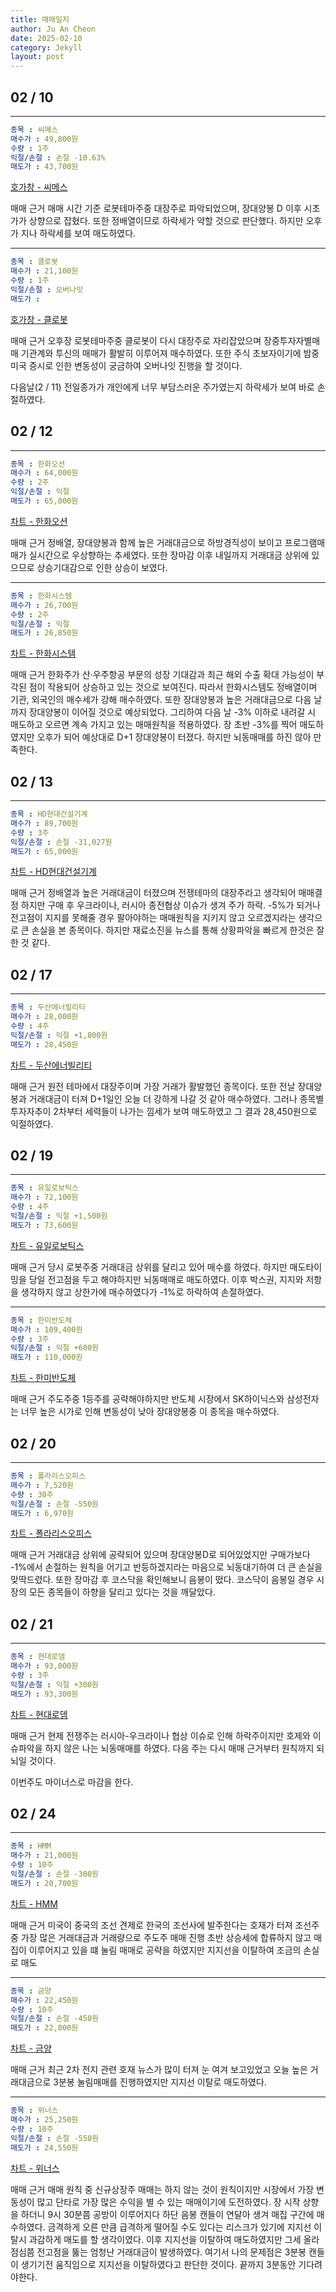 ```yaml
---
title: 매매일지
author: Ju An Cheon
date: 2025-02-10
category: Jekyll
layout: post
---
```

## 02 / 10
***
```yaml
종목 : 씨메스
매수가 : 49,800원
수량 : 1주
익절/손절 : 손절 -10.63%
매도가 : 43,700원
```
[호가창 - 씨메스](https://github.com/user-attachments/assets/58db99c5-9e6b-4377-bb96-245d0382d559)

매매 근거
매매 시간 기준 로봇테마주중 대장주로 파악되었으며, 장대양봉 D 이후 시초가가 상향으로 잡혔다.
또한 정배열이므로 하락세가 약할 것으로 판단했다. 하지만 오후가 지나 하락세를 보여 매도하였다.

***
```yaml
종목 : 클로봇
매수가 : 21,100원
수량 : 1주
익절/손절 : 오버나잇
매도가 : 
```
[호가창 - 클로봇](https://github.com/user-attachments/assets/1319d65e-9759-45d2-b010-443c8c157273)

매매 근거
오후장 로봇테마주중 클로봇이 다시 대장주로 자리잡았으며 장중투자자별매매 기관계와 투신의 매매가
활발히 이루어져 매수하였다. 또한 주식 초보자이기에 밤중 미국 증시로 인한 변동성이 궁금하여 
오버나잇 진행을 할 것이다.

다음날(2 / 11) 전일종가가 개인에게 너무 부담스러운 주가였는지 하락세가 보여 바로 손절하였다.

## 02 / 12
***
```yaml
종목 : 한화오션
매수가 : 64,000원
수량 : 2주
익절/손절 : 익절
매도가 : 65,000원
```
[차트 - 한화오션](https://github.com/user-attachments/assets/5a014e1b-d8cc-4a04-afd3-769058c6469a)

매매 근거
정배열, 장대양봉과 함께 높은 거래대금으로 하방경직성이 보이고 프로그램매매가 실시간으로 우상향하는
추세였다. 또한 장마감 이후 내일까지 거래대금 상위에 있으므로 상승기대감으로 인한 상승이 보였다.

***
```yaml
종목 : 한화시스템
매수가 : 26,700원
수량 : 2주
익절/손절 : 익절
매도가 : 26,850원
```

[차트 - 한화시스템](https://github.com/user-attachments/assets/dfc64334-31f1-434f-ab5a-28f5762ccc53)

매매 근거
한화주가 산·우주항공 부문의 성장 기대감과 최근 해외 수출 확대 가능성이 부각된 점이 작용되어 상승하고 있는
것으로 보여진다. 따라서 한화시스템도 정배열이며 기관, 외국인의 매수세가 강해 매수하였다.
또한 장대양봉과 높은 거래대금으로 다음 날 까지 장대양봉이 이어질 것으로 예상되었다. 그리하여 다음 날 -3% 이하로
내려갈 시 매도하고 오르면 계속 가지고 있는 매매원칙을 적용하였다. 장 초반 -3%를 찍어 매도하였지만 오후가 되어
예상대로 D+1 장대양봉이 터졌다. 하지만 뇌동매매를 하진 않아 만족한다.

## 02 / 13
***
```yaml
종목 : HD현대건설기계
매수가 : 89,700원
수량 : 3주
익절/손절 : 손절 -31,027원
매도가 : 65,000원
```

[차트 - HD현대건설기계](https://github.com/user-attachments/assets/8f519aa1-396d-4dba-8357-7c137257ebac)

매매 근거
정배열과 높은 거래대금이 터졌으며 전쟁테마의 대장주라고 생각되어 매매결정
하지만 구매 후 우크라이나, 러시아 종전협상 이슈가 생겨 주가 하락. 
-5%가 되거나 전고점이 지지를 못해줄 경우 팔아야하는 매매원칙을 지키지 않고 오르겠지라는 생각으로 
큰 손실을 본 종목이다. 하지만 재료소진을 뉴스를 통해 상황파악을 빠르게 한것은 잘한 것 같다.

## 02 / 17
***
```yaml
종목 : 두산에너빌리티
매수가 : 28,000원
수량 : 4주
익절/손절 : 익절 +1,800원
매도가 : 28,450원
```

[차트 - 두산에너빌리티](https://github.com/user-attachments/assets/20af9dcf-81cf-4fc0-9843-b73396d8074a)

매매 근거
원전 테마에서 대장주이며 가장 거래가 활발했던 종목이다. 또한 전날 장대양봉과 거래대금이 터져
D+1일인 오늘 더 강하게 나갈 것 같아 매수하였다. 그러나 종목별투자자추이 2차부터 세력들이 나가는
낌세가 보여 매도하였고 그 결과 28,450원으로 익절하였다.

## 02 / 19
***
```yaml
종목 : 유일로보틱스
매수가 : 72,100원
수량 : 4주
익절/손절 : 익절 +1,500원
매도가 : 73,600원
```

[차트 - 유일로보틱스](https://github.com/user-attachments/assets/34708e91-502e-4338-9360-f5d0d28ad55f)

매매 근거
당시 로봇주중 거래대금 상위를 달리고 있어 매수를 하였다. 하지만 매도타이밍을 당일 전고점을 두고 해야하지만
뇌동매매로 매도하였다. 이후 박스권, 지지와 저항을 생각하지 않고 상한가에 매수하였다가 -1%로 하락하여 손절하였다.

***
```yaml
종목 : 한미반도체
매수가 : 109,400원
수량 : 3주
익절/손절 : 익절 +600원
매도가 : 110,000원
```

[차트 - 한미반도체](https://github.com/user-attachments/assets/a6551cd7-dd6c-4b1e-adcb-fff2c807cddd)

매매 근거
주도주중 1등주를 공략해야하지만 반도체 시장에서 SK하이닉스와 삼성전자는 너무 높은 시가로 인해 변동성이
낮아 장대양봉중 이 종목을 매수하였다.

## 02 / 20
***
```yaml
종목 : 폴라리스오피스
매수가 : 7,520원
수량 : 30주
익절/손절 : 손절 -550원
매도가 : 6,970원
```

[차트 - 폴라리스오피스](https://github.com/user-attachments/assets/b33dd5d8-1f17-4a92-87a9-d5ac60a6b26f)

매매 근거
거래대금 상위에 공략되어 있으며 장대양봉D로 되어있었지만 구매가보다 -1%에서 손절하는 원칙을 어기고 반등하겠지라는
마음으로 뇌동대기하여 더 큰 손실을 맞딱드렸다.
또한 장마감 후 코스닥을 확인해보니 음봉이 떴다. 코스닥이 음봉일 경우 시장의 모든 종목들이 하향을 달리고 있다는 것을
깨달았다.

## 02 / 21
***
```yaml
종목 : 현대로뎀
매수가 : 93,000원
수량 : 3주
익절/손절 : 익절 +300원
매도가 : 93,300원
```
[차트 - 현대로뎀](https://github.com/user-attachments/assets/b6dba46e-eea8-41d7-9cd6-e601eeb9f3be)

매매 근거
현제 전쟁주는 러시아-우크라이나 협상 이슈로 인해 하락주이지만 호제와 이슈파악을 하지 않은 나는 뇌동매매를 하였다.
다음 주는 다시 매매 근거부터 원칙까지 되뇌일 것이다.

이번주도 마이너스로 마감을 한다.

## 02 / 24
***
```yaml
종목 : HMM
매수가 : 21,000원
수량 : 10주
익절/손절 : 손절 -300원
매도가 : 20,700원
```
[차트 - HMM](https://github.com/user-attachments/assets/0eb43828-d5df-40c2-88f1-d3a411d9d321)

매매 근거
미국이 중국의 조선 견제로 한국의 조선사에 발주한다는 호재가 터져 조선주중 가장 많은 거래대금과 거래량으로 주도주 매매 진행
초반 상승세에 합류하지 않고 매집이 이루어지고 있을 떄 눌림 매매로 공략을 하였지만 지지선을 이탈하여 조금의 손실로 매도

***
```yaml
종목 : 금양
매수가 : 22,450원
수량 : 10주
익절/손절 : 손절 -450원
매도가 : 22,000원
```
[차트 - 금양](https://github.com/user-attachments/assets/ea70d7ca-a077-4e50-91b5-645939dbe716)

매매 근거
최근 2차 전지 관련 호재 뉴스가 많이 터져 눈 여겨 보고있었고 오늘 높은 거래대금으로 3분봉 눌림매매를 진행하였지만 지지선 이탈로
매도하였다.

***
```yaml
종목 : 위너스
매수가 : 25,250원
수량 : 10주
익절/손절 : 손절 -550원
매도가 : 24,550원
```

[차트 - 위너스](https://github.com/user-attachments/assets/75df5e03-4d95-4d6d-a8f1-af7b4c136012)

매매 근거
매매 원칙 중 신규상장주 매매는 하지 않는 것이 원칙이지만 시장에서 가장 변동성이 많고 단타로 가장 많은 수익을 별 수 있는 매매이기에
도전하였다. 장 시작 상향을 하더니 9시 30분쯤 공방이 이루어지다 하단 음봉 캔들이 연달아 생겨 매집 구간에 매수하였다. 금격하게 오른 
만큼 급격하게 떨어질 수도 있다는 리스크가 있기에 지지선 이탈시 과감하게 매도를 할 생각이였다. 이후 지지선을 이탈하여 매도하였지만
그세 올라 점심쯤 전고점을 뚫는 엄청난 거래대금이 발생하였다.
여기서 나의 문제점은 3분봉 캔들이 생기기전 움직임으로 지지선을 이탈하였다고 판단한 것이다. 끝까지 3분동안 기다려야한다.
